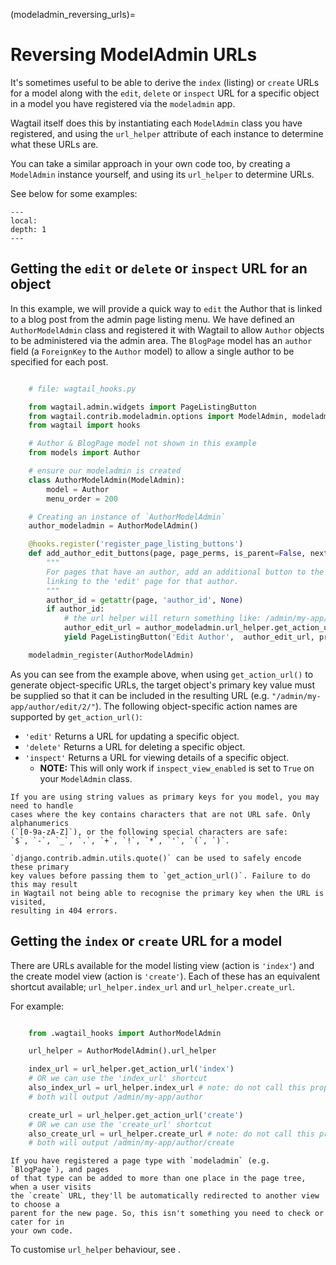 (modeladmin_reversing_urls)=

# Reversing ModelAdmin URLs

It's sometimes useful to be able to derive the `index` (listing) or
`create` URLs for a model along with the `edit`, `delete` or
`inspect` URL for a specific object in a model you have registered via
the `modeladmin` app.

Wagtail itself does this by instantiating each `ModelAdmin` class you have
registered, and using the `url_helper` attribute of each instance to
determine what these URLs are.

You can take a similar approach in your own code too, by creating a
`ModelAdmin` instance yourself, and using its `url_helper`
to determine URLs.

See below for some examples:

```{contents}
---
local:
depth: 1
---
```

## Getting the `edit` or `delete` or `inspect` URL for an object

In this example, we will provide a quick way to `edit` the Author that is
linked to a blog post from the admin page listing menu. We have defined
an `AuthorModelAdmin` class and registered it with Wagtail to allow
`Author` objects to be administered via the admin area. The `BlogPage`
model has an `author` field (a `ForeignKey` to the `Author` model)
to allow a single author to be specified for each post.

```python

    # file: wagtail_hooks.py

    from wagtail.admin.widgets import PageListingButton
    from wagtail.contrib.modeladmin.options import ModelAdmin, modeladmin_register
    from wagtail import hooks

    # Author & BlogPage model not shown in this example
    from models import Author

    # ensure our modeladmin is created
    class AuthorModelAdmin(ModelAdmin):
        model = Author
        menu_order = 200

    # Creating an instance of `AuthorModelAdmin`
    author_modeladmin = AuthorModelAdmin()

    @hooks.register('register_page_listing_buttons')
    def add_author_edit_buttons(page, page_perms, is_parent=False, next_url=None):
        """
        For pages that have an author, add an additional button to the page listing,
        linking to the 'edit' page for that author.
        """
        author_id = getattr(page, 'author_id', None)
        if author_id:
            # the url helper will return something like: /admin/my-app/author/edit/2/
            author_edit_url = author_modeladmin.url_helper.get_action_url('edit', author_id)
            yield PageListingButton('Edit Author',  author_edit_url, priority=10)

    modeladmin_register(AuthorModelAdmin)
```

As you can see from the example above, when using `get_action_url()` to
generate object-specific URLs, the target object's primary key value must be supplied
so that it can be included in the resulting URL (e.g. `"/admin/my-app/author/edit/2/"`).
The following object-specific action names are supported by `get_action_url()`:

-   `'edit'` Returns a URL for updating a specific object.
-   `'delete'` Returns a URL for deleting a specific object.
-   `'inspect'` Returns a URL for viewing details of a specific object.
    -   **NOTE:** This will only work if `inspect_view_enabled` is set to `True` on your `ModelAdmin` class.

```{note}
If you are using string values as primary keys for you model, you may need to handle
cases where the key contains characters that are not URL safe. Only alphanumerics
(`[0-9a-zA-Z]`), or the following special characters are safe:
`$`, `-`, `_`, `.`, `+`, `!`, `*`, `'`, `(`, `)`.

`django.contrib.admin.utils.quote()` can be used to safely encode these primary
key values before passing them to `get_action_url()`. Failure to do this may result
in Wagtail not being able to recognise the primary key when the URL is visited,
resulting in 404 errors.
```

## Getting the `index` or `create` URL for a model

There are URLs available for the model listing view (action is `'index'`) and
the create model view (action is `'create'`). Each of these has an equivalent
shortcut available; `url_helper.index_url` and `url_helper.create_url`.

For example:

```python

    from .wagtail_hooks import AuthorModelAdmin

    url_helper = AuthorModelAdmin().url_helper

    index_url = url_helper.get_action_url('index')
    # OR we can use the 'index_url' shortcut
    also_index_url = url_helper.index_url # note: do not call this property as a function
    # both will output /admin/my-app/author

    create_url = url_helper.get_action_url('create')
    # OR we can use the 'create_url' shortcut
    also_create_url = url_helper.create_url # note: do not call this property as a function
    # both will output /admin/my-app/author/create
```

```{note}
If you have registered a page type with `modeladmin` (e.g. `BlogPage`), and pages
of that type can be added to more than one place in the page tree, when a user visits
the `create` URL, they'll be automatically redirected to another view to choose a
parent for the new page. So, this isn't something you need to check or cater for in
your own code.
```

To customise `url_helper` behaviour, see [](modeladmin_url_helper_class).
